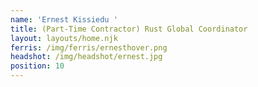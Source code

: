 ```yaml
---
name: 'Ernest Kissiedu '
title: (Part-Time Contractor) Rust Global Coordinator
layout: layouts/home.njk
ferris: /img/ferris/ernesthover.png
headshot: /img/headshot/ernest.jpg
position: 10
---
```

